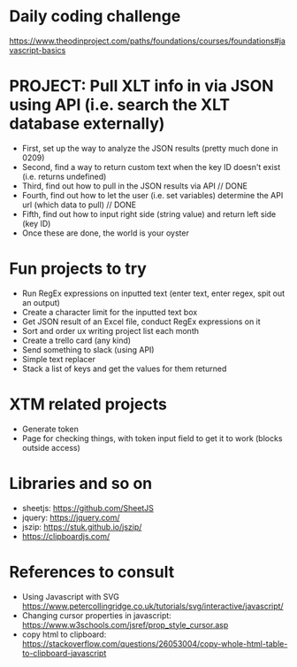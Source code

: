 # Daily coding challenge
https://www.theodinproject.com/paths/foundations/courses/foundations#javascript-basics

# PROJECT: Pull XLT info in via JSON using API (i.e. search the XLT database externally)
- First, set up the way to analyze the JSON results (pretty much done in 0209)
- Second, find a way to return custom text when the key ID doesn't exist (i.e. returns undefined)
- Third, find out how to pull in the JSON results via API // DONE
- Fourth, find out how to let the user (i.e. set variables) determine the API url (which data to pull) // DONE
- Fifth, find out how to input right side (string value) and return left side (key ID)
- Once these are done, the world is your oyster

# Fun projects to try
- Run RegEx expressions on inputted text (enter text, enter regex, spit out an output)
- Create a character limit for the inputted text box
- Get JSON result of an Excel file, conduct RegEx expressions on it
- Sort and order ux writing project list each month
- Create a trello card (any kind)
- Send something to slack (using API)
- Simple text replacer
- Stack a list of keys and get the values for them returned

# XTM related projects
- Generate token
- Page for checking things, with token input field to get it to work (blocks outside access)

# Libraries and so on
- sheetjs: https://github.com/SheetJS
- jquery: https://jquery.com/
- jszip: https://stuk.github.io/jszip/
- https://clipboardjs.com/

# References to consult
- Using Javascript with SVG https://www.petercollingridge.co.uk/tutorials/svg/interactive/javascript/
- Changing cursor properties in javascript: https://www.w3schools.com/jsref/prop_style_cursor.asp
- copy html to clipboard: https://stackoverflow.com/questions/26053004/copy-whole-html-table-to-clipboard-javascript
